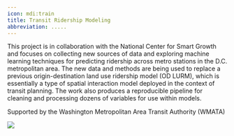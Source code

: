 ```yaml
---
icon: mdi:train
title: Transit Ridership Modeling
abbreviation: .....
---
```

This project is in collaboration with the National Center for Smart Growth and focuses on collecting new sources of data and exploring machine learning techniques for predicting ridership across metro stations in the D.C.  metropolitan area. The new data and methods are being used to replace a previous origin-destination land use ridership model (OD LURM), which is essentially a type of spatial interaction model deployed in the context of transit planning. The work also produces a reproducible pipeline for cleaning and processing dozens of variables for use within models.

Supported by the Washington Metropolitan Area Transit Authority (WMATA)

![](/static/wmata_metro_logo.svg.png)